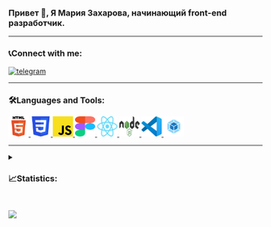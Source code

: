 ### Привет 👋, Я Мария Захарова, начинающий front-end разработчик.

---

<!-- <div id="header" align="center">
  <img src="https://media.giphy.com/media/M9gbBd9nbDrOTu1Mqx/giphy.gif" width="100"/>
</div> -->

### 📞Connect with me:

  <a href="https://t.me/zakharovamaria73">
    <img src="https://img.shields.io/badge/-Telegram-gray??style=plastic&logo=telegram" alt="telegram"/>
  </a>

---

### 🛠️Languages and Tools:

<p align="left">
  <a href="#" target="_blank"> <img src="./images/HTML5-logo.svg" alt="HTML5" width="40" height="40" /> </a>
  <a href="#" target="_blank"> <img src="./images/CSS3-logo.svg" alt="CSS3" width="40" height="40" /> </a>
  <a href="#" target="_blank"> <img src="./images/JavaScript-logo.svg" alt="JavaScript" width="40" height="40" /> </a>
  <a href="#" target="_blank"> <img src="./images/Figma-logo.svg" alt="Figma" width="40" height="40" /> </a>
  <a href="#" target="_blank"> <img src="./images/React-logo.svg" alt="React" width="40" height="40" /> </a>
  <a href="#" target="_blank"> <img src="./images/Nodejs-logo.svg" alt="Nodejs" width="40" height="40" /> </a>
  <a href="#" target="_blank"> <img src="./images/VSCode-logo.svg" alt="VSCode" width="40" height="40" /> </a>
  <a href="#" target="_blank"> <img src="./images/Webpack.png" alt="Webpack" width="40" height="40" /> </a>
</p>

---
<!-- Options: &hide=stars,commits,prs,issues,contribs -->
<details>
<summary> <h3>📈Statistics:</h3></summary>
  <div align="center">
  <a href="https://github.com/anuraghazra/github-readme-stats">
    <img align="center" src="https://github-readme-stats.vercel.app/api?username=Mariyazakharova73&count_private=true&show_icons=true&theme=dark" />
  </a>
  
  <br/>
  <a href="https://github.com/anuraghazra/convoychat">
    <img align="center" src="https://github-readme-stats.vercel.app/api/top-langs/?username=Mariyazakharova73&layout=compact&theme=dark" />
  </a>
  </div>
</details>
<br/>

![](https://komarev.com/ghpvc/?username=Mariyazakharova73&label=Profile+views)